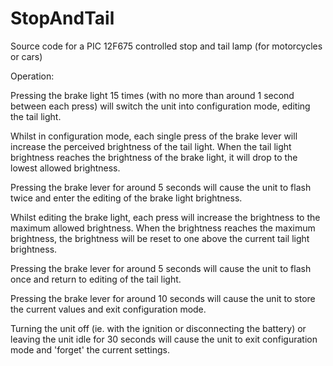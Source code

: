 StopAndTail
===========

Source code for a PIC 12F675 controlled stop and tail lamp (for motorcycles or cars)


Operation:

Pressing the brake light 15 times (with no more than around 1 second between each press) will switch the unit into configuration mode, editing the tail light.

Whilst in configuration mode, each single press of the brake lever will increase the perceived brightness of the tail light.  When the tail light brightness reaches the brightness of the brake light, it will drop to the lowest allowed brightness.

Pressing the brake lever for around 5 seconds will cause the unit to flash twice and enter the editing of the brake light brightness.

Whilst editing the brake light, each press will increase the brightness to the maximum allowed brightness.  When the brightness reaches the maximum brightness, the brightness will be reset to one above the current tail light brightness.

Pressing the brake lever for around 5 seconds will cause the unit to flash once and return to editing of the tail light.

Pressing the brake lever for around 10 seconds will cause the unit to store the current values and exit configuration mode.

Turning the unit off (ie. with the ignition or disconnecting the battery) or leaving the unit idle for 30 seconds will cause the unit to exit configuration mode and 'forget' the current settings.
